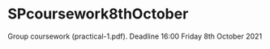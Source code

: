 # SPcoursework8thOctober
Group coursework (practical-1.pdf). Deadline 16:00 Friday 8th October 2021
